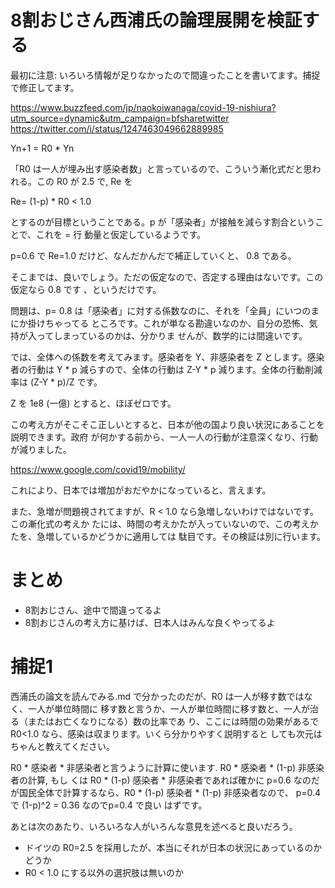 # 8割おじさん西浦氏の論理展開を検証する

最初に注意: いろいろ情報が足りなかったので間違ったことを書いてます。捕捉で修正してます。

https://www.buzzfeed.com/jp/naokoiwanaga/covid-19-nishiura?utm_source=dynamic&utm_campaign=bfsharetwitter
https://twitter.com/i/status/1247463049662889985


Yn+1 = R0 * Yn 

「R0 は一人が埋み出す感染者数」と言っているので、こういう漸化式だと思われる。この R0 が
2.5 で, Re を

Re= (1-p) * R0 < 1.0 

とするのが目標ということである。p が「感染者」が接触を減らす割合ということで、これを = 行
動量と仮定しているようです。

p=0.6 で Re=1.0 だけど、なんだかんだで補正していくと、 0.8 である。

そこまでは、良いでしょう。ただの仮定なので、否定する理由はないです。この仮定なら 0.8 です
、というだけです。

問題は、p= 0.8 は「感染者」に対する係数なのに、それを「全員」にいつのまにか掛けちゃってる
ところです。これが単なる勘違いなのか、自分の恐怖、気持が入ってしまっているのかは、分かりま
せんが、数学的には間違いです。

では、全体への係数を考えてみます。感染者を Y、非感染者を Z とします。感染者の行動は Y * p
減らすので、全体の行動は Z-Y * p 減ります。全体の行動削減率は (Z-Y * p)/Z です。

Z を 1e8 (一億) とすると、ほぼゼロです。

この考え方がそこそこ正しいとすると、日本が他の国より良い状況にあることを説明できます。政府
が何かする前から、一人一人の行動が注意深くなり、行動が減りました。

https://www.google.com/covid19/mobility/

これにより、日本では増加がおだやかになっていると、言えます。

また、急増が問題視されてますが、R < 1.0 なら急増しないわけではないです。この漸化式の考えか
たには、時間の考えかたが入っていないので、この考えかたを、急増しているかどうかに適用しては
駄目です。その検証は別に行います。

# まとめ

* 8割おじさん、途中で間違ってるよ
* 8割おじさんの考え方に基けば、日本人はみんな良くやってるよ

# 捕捉1

西浦氏の論文を読んでみる.md で分かったのだが、R0 は一人が移す数ではなく、一人が単位時間に
移す数と言うか、一人が単位時間に移す数と、一人が治る（またはお亡くなりになる）数の比率であ
り、ここには時間の効果があるで R0<1.0 なら、感染は収まります。いくら分かりやすく説明すると
しても次元はちゃんと教えてください。

R0 * 感染者 * 非感染者と言うように計算に使います. R0 * 感染者 * (1-p) 非感染者の計算, もし
くは R0 * (1-p) 感染者 * 非感染者であれば確かに p=0.6 なのだが国民全体で計算するなら、R0 *
(1-p) 感染者 * (1-p) 非感染者なので、 p=0.4 で (1-p)^2 = 0.36 なのでp=0.4 で良い
はずです。

あとは次のあたり、いろいろな人がいろんな意見を述べると良いだろう。

* ドイツの R0=2.5 を採用したが、本当にそれが日本の状況にあっているのかどうか
* R0 < 1.0 にする以外の選択肢は無いのか

